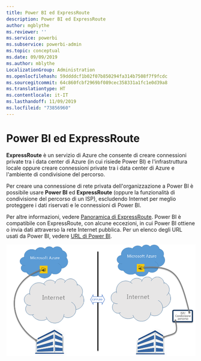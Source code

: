 ```yaml
---
title: Power BI ed ExpressRoute
description: Power BI ed ExpressRoute
author: mgblythe
ms.reviewer: ''
ms.service: powerbi
ms.subservice: powerbi-admin
ms.topic: conceptual
ms.date: 09/09/2019
ms.author: mblythe
LocalizationGroup: Administration
ms.openlocfilehash: 59ddddcf1b02f07b850294fa314b7508f7f9fcdc
ms.sourcegitcommit: 64c860fcbf2969bf089cec358331a1fc1e0d39a8
ms.translationtype: HT
ms.contentlocale: it-IT
ms.lasthandoff: 11/09/2019
ms.locfileid: "73856960"
---
```

# <a name="power-bi-and-expressroute"></a>Power BI ed ExpressRoute

**ExpressRoute** è un servizio di Azure che consente di creare connessioni private tra i data center di Azure (in cui risiede Power BI) e l'infrastruttura locale oppure creare connessioni private tra i data center di Azure e l'ambiente di condivisione del percorso.

Per creare una connessione di rete privata dell'organizzazione a Power BI è possibile usare **Power BI** ed **ExpressRoute** (oppure la funzionalità di condivisione del percorso di un ISP), escludendo Internet per meglio proteggere i dati riservati e le connessioni di Power BI.

Per altre informazioni, vedere [Panoramica di ExpressRoute](/azure/expressroute/expressroute-introduction). Power BI è compatibile con ExpressRoute, con alcune eccezioni, in cui Power BI ottiene o invia dati attraverso la rete Internet pubblica. Per un elenco degli URL usati da Power BI, vedere [URL di Power BI](power-bi-whitelist-urls.md).

![Diagramma di ExpressRoute](media/service-admin-power-bi-expressroute/pbi_expressroute_1.png)